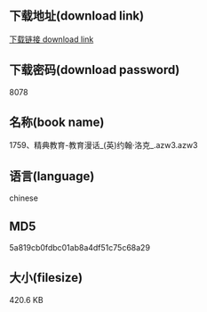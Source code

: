 ## 下载地址(download link)
[下载链接 download link](https://voluble-croquembouche-d321dc.netlify.app/?s=1759%E3%80%81%E7%B2%BE%E5%85%B8%E6%95%99%E8%82%B2-%E6%95%99%E8%82%B2%E6%BC%AB%E8%AF%9D_%28%E8%8B%B1%29%E7%BA%A6%E7%BF%B0%C2%B7%E6%B4%9B%E5%85%8B_.azw3)

## 下载密码(download password)
8078

## 名称(book name)
1759、精典教育-教育漫话_(英)约翰·洛克_.azw3.azw3

## 语言(language)
chinese

## MD5
5a819cb0fdbc01ab8a4df51c75c68a29

## 大小(filesize)
420.6 KB
